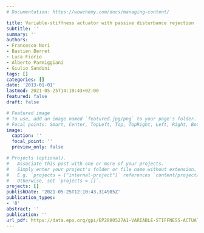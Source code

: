 ```yaml
---
# Documentation: https://wowchemy.com/docs/managing-content/

title: Variable-stiffness actuator with passive disturbance rejection
subtitle: ''
summary: ''
authors:
- Francesco Nori
- Bastien Berret
- Luca Fiorio
- Alberto Parmiggiani
- Giulio Sandini
tags: []
categories: []
date: '2013-01-01'
lastmod: 2021-05-25T14:10:43+02:00
featured: false
draft: false

# Featured image
# To use, add an image named `featured.jpg/png` to your page's folder.
# Focal points: Smart, Center, TopLeft, Top, TopRight, Left, Right, BottomLeft, Bottom, BottomRight.
image:
  caption: ''
  focal_point: ''
  preview_only: false

# Projects (optional).
#   Associate this post with one or more of your projects.
#   Simply enter your project's folder or file name without extension.
#   E.g. `projects = ["internal-project"]` references `content/project/deep-learning/index.md`.
#   Otherwise, set `projects = []`.
projects: []
publishDate: '2021-05-25T12:10:43.314985Z'
publication_types:
- '8'
abstract: ''
publication: ''
url_pdf: https://data.epo.org/gpi/EP2890527A1-VARIABLE-STIFFNESS-ACTUATOR-WITH-PASSIVE-DISTURBANCE-REJECTION
---
```

